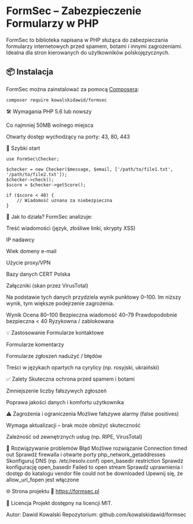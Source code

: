# FormSec – Zabezpieczenie Formularzy w PHP

FormSec to biblioteka napisana w PHP służąca do zabezpieczania formularzy internetowych przed spamem, botami i innymi zagrożeniami. Idealna dla stron kierowanych do użytkowników polskojęzycznych.

## 📦 Instalacja

FormSec można zainstalować za pomocą [Composera](https://getcomposer.org):
```
composer require kowalskidawid/formsec
```
🛠 Wymagania
PHP 5.6 lub nowszy

Co najmniej 50MB wolnego miejsca

Otwarty dostęp wychodzący na porty: 43, 80, 443

🚀 Szybki start
```
use FormSec\Checker;

$checker = new Checker($message, $email, ['/path/to/file1.txt', '/path/to/file2.txt']);
$checker->check();
$score = $checker->getScore();

if ($score < 40) {
    // Wiadomość uznana za niebezpieczna
}
```
🧠 Jak to działa?
FormSec analizuje:

Treść wiadomości (język, złośliwe linki, skrypty XSS)

IP nadawcy

Wiek domeny e-mail

Użycie proxy/VPN

Bazy danych CERT Polska

Załączniki (skan przez VirusTotal)

Na podstawie tych danych przydziela wynik punktowy 0–100. Im niższy wynik, tym większe podejrzenie zagrożenia.

Wynik	Ocena
80–100	Bezpieczna wiadomość
40–79	Prawdopodobnie bezpieczna
< 40	Ryzykowna / zablokowana

💡 Zastosowanie
Formularze kontaktowe

Formularze komentarzy

Formularze zgłoszeń nadużyć / błędów

Treści w językach opartych na cyrylicy (np. rosyjski, ukraiński)

✅ Zalety
Skuteczna ochrona przed spamem i botami

Zmniejszenie liczby fałszywych zgłoszeń

Poprawa jakości danych i komfortu użytkownika

⚠️ Zagrożenia i ograniczenia
Możliwe fałszywe alarmy (false positives)

Wymaga aktualizacji – brak może obniżyć skuteczność

Zależność od zewnętrznych usług (np. RIPE, VirusTotal)

🧰 Rozwiązywanie problemów
Błąd	Możliwe rozwiązanie
Connection timed out	Sprawdź firewalla i otwarte porty
php_network_getaddresses	Skonfiguruj DNS (np. /etc/resolv.conf)
open_basedir restriction	Sprawdź konfigurację open_basedir
Failed to open stream	Sprawdź uprawnienia i dostęp do katalogu vendor
file could not be downloaded	Upewnij się, że allow_url_fopen jest włączone

🌐 Strona projektu
🔗 https://formsec.pl

📄 Licencja
Projekt dostępny na licencji MIT.

Autor: Dawid Kowalski
Repozytorium: github.com/kowalskidawid/formsec
